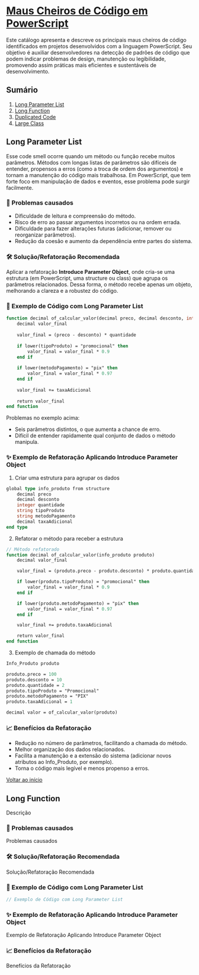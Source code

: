 <a name="inicio"></a>
# [Maus Cheiros de Código em PowerScript][Catalogo PowerScript]

Este catálogo apresenta e descreve os principais maus cheiros de código identificados em projetos desenvolvidos com a linguagem PowerScript. Seu objetivo é auxiliar desenvolvedores na detecção de padrões de código que podem indicar problemas de design, manutenção ou legibilidade, promovendo assim práticas mais eficientes e sustentáveis de desenvolvimento.

## Sumário

1. [Long Parameter List](https://github.com/joaomello03/catalogo/blob/main/README.md#long-parameter-list)
2. [Long Function](https://github.com/joaomello03/catalogo/blob/main/README.md#long-function)
3. [Duplicated Code]()
4. [Large Class]()

<a name="LongParameterList"></a>
## Long Parameter List

Esse code smell ocorre quando um método ou função recebe muitos parâmetros. Métodos com longas listas de parâmetros são difíceis de entender, propensos a erros (como a troca de ordem dos argumentos) e tornam a manutenção do código mais trabalhosa.
Em PowerScript, que tem forte foco em manipulação de dados e eventos, esse problema pode surgir facilmente.

### 🧠 Problemas causados

- Dificuldade de leitura e compreensão do método.
- Risco de erro ao passar argumentos incorretos ou na ordem errada.
- Dificuldade para fazer alterações futuras (adicionar, remover ou reorganizar parâmetros).
- Redução da coesão e aumento da dependência entre partes do sistema.

### 🛠️ Solução/Refatoração Recomendada

Aplicar a refatoração **Introduce Parameter Object**, onde cria-se uma estrutura (em PowerScript, uma structure ou class) que agrupa os parâmetros relacionados.
Dessa forma, o método recebe apenas um objeto, melhorando a clareza e a robustez do código.

### 🔎 Exemplo de Código com Long Parameter List

```pascal
function decimal of_calcular_valor(decimal preco, decimal desconto, integer quantidade, string tipoProduto, string metodoPagamento, decimal taxaAdicional)
	decimal valor_final
	
	valor_final = (preco - desconto) * quantidade
	
	if lower(tipoProduto) = "promocional" then
		valor_final = valor_final * 0.9
	end if
	
	if lower(metodoPagamento) = "pix" then
		valor_final = valor_final * 0.97
	end if
	
	valor_final += taxaAdicional
	
	return valor_final
end function
```

Problemas no exemplo acima:
- Seis parâmetros distintos, o que aumenta a chance de erro.
- Difícil de entender rapidamente qual conjunto de dados o método manipula.

### ✨ Exemplo de Refatoração Aplicando Introduce Parameter Object

1. Criar uma estrutura para agrupar os dados
```pascal
global type info_produto from structure
	decimal preco
	decimal desconto
	integer quantidade
	string tipoProduto
	string metodoPagamento
	decimal taxaAdicional
end type
```

2. Refatorar o método para receber a estrutura
```pascal
// Método refatorado
function decimal of_calcular_valor(info_produto produto)
	decimal valor_final

	valor_final = (produto.preco - produto.desconto) * produto.quantidade

	if lower(produto.tipoProduto) = "promocional" then
		valor_final = valor_final * 0.9
	end if

	if lower(produto.metodoPagamento) = "pix" then
		valor_final = valor_final * 0.97
	end if

	valor_final += produto.taxaAdicional

	return valor_final
end function
```

3. Exemplo de chamada do método
```pascal
Info_Produto produto

produto.preco = 100
produto.desconto = 10
produto.quantidade = 2
produto.tipoProduto = "Promocional"
produto.metodoPagamento = "PIX"
produto.taxaAdicional = 1

decimal valor = of_calcular_valor(produto)
```

### 📈 Benefícios da Refatoração

- Redução no número de parâmetros, facilitando a chamada do método.
- Melhor organização dos dados relacionados.
- Facilita a manutenção e a extensão do sistema (adicionar novos atributos ao Info_Produto, por exemplo).
- Torna o código mais legível e menos propenso a erros.

[Voltar ao início](#sumário)

<a name="LongFunction"></a>
## Long Function

Descrição

### 🧠 Problemas causados

Problemas causados

### 🛠️ Solução/Refatoração Recomendada

Solução/Refatoração Recomendada

### 🔎 Exemplo de Código com Long Parameter List

```pascal
// Exemplo de Código com Long Parameter List
```

### ✨ Exemplo de Refatoração Aplicando Introduce Parameter Object

Exemplo de Refatoração Aplicando Introduce Parameter Object

### 📈 Benefícios da Refatoração

Benefícios da Refatoração

<!-- Links -->
[Catalogo PowerScript]: https://github.com/joaomello03/catalogo
